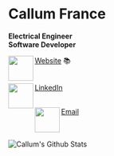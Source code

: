 # Callum France

__Electrical Engineer__<br/>
__Software Developer__<br/>

<img align="left" height="50" width="50" src="https://img.icons8.com/wired/64/000000/asterisk.png"/>

<a href="https://callum-france.me">Website</a> 📚<br/><br/>

<img align="left" height="50" width="50" src="https://img.icons8.com/wired/64/000000/linkedin.png"/>

<a href="https://linkedin.com/in/callumfrance">LinkedIn</a><br/><br/>

<img align="left" height="50" width="50" src="https://img.icons8.com/wired/64/000000/filled-message.png"/>

<a href="mailto:france.callum@gmail.com">Email</a><br/><br/><br/>


![Callum's Github Stats](https://github-readme-stats.vercel.app/api?username=callumfrance&hide=stars,contribs&show_icons=true&theme=cobalt)
